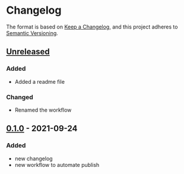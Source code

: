 # Changelog

The format is based on [Keep a Changelog](https://keepachangelog.com/en/1.0.0/),
and this project adheres to [Semantic Versioning](https://semver.org/spec/v2.0.0.html).

## [Unreleased]

### Added
- Added a readme file

### Changed
- Renamed the workflow

## [0.1.0] - 2021-09-24

### Added

-   new changelog
-   new workflow to automate publish

[Unreleased]: https://github.com/pfeyssaguet/testrepo/compare/0.1.0...HEAD

[0.1.0]: https://github.com/pfeyssaguet/testrepo/compare/c8f21c828688b3334b60d91567a8edc336b610bb...0.1.0
